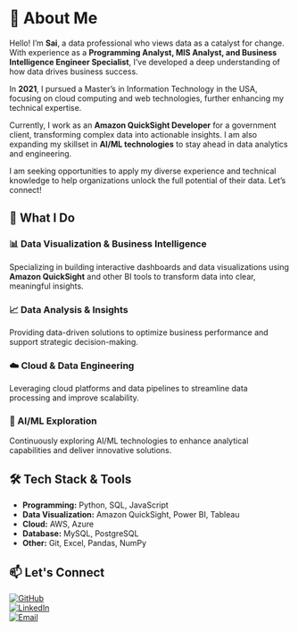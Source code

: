 # 👋 About Me

Hello! I’m **Sai**, a data professional who views data as a catalyst for change. With experience as a **Programming Analyst, MIS Analyst, and Business Intelligence Engineer Specialist**, I’ve developed a deep understanding of how data drives business success.

In **2021**, I pursued a Master’s in Information Technology in the USA, focusing on cloud computing and web technologies, further enhancing my technical expertise.

Currently, I work as an **Amazon QuickSight Developer** for a government client, transforming complex data into actionable insights. I am also expanding my skillset in **AI/ML technologies** to stay ahead in data analytics and engineering. 

I am seeking opportunities to apply my diverse experience and technical knowledge to help organizations unlock the full potential of their data. Let’s connect!

## 🚀 What I Do

### 📊 Data Visualization & Business Intelligence
Specializing in building interactive dashboards and data visualizations using **Amazon QuickSight** and other BI tools to transform data into clear, meaningful insights.

### 📈 Data Analysis & Insights
Providing data-driven solutions to optimize business performance and support strategic decision-making.

### ☁️ Cloud & Data Engineering
Leveraging cloud platforms and data pipelines to streamline data processing and improve scalability.

### 🤖 AI/ML Exploration
Continuously exploring AI/ML technologies to enhance analytical capabilities and deliver innovative solutions.

## 🛠️ Tech Stack & Tools
- **Programming:** Python, SQL, JavaScript
- **Data Visualization:** Amazon QuickSight, Power BI, Tableau
- **Cloud:** AWS, Azure
- **Database:** MySQL, PostgreSQL
- **Other:** Git, Excel, Pandas, NumPy

## 📫 Let's Connect
[![GitHub](https://img.shields.io/badge/GitHub-000000?style=for-the-badge&logo=github&logoColor=white)](https://github.com/yourusername)  
[![LinkedIn](https://img.shields.io/badge/LinkedIn-0077B5?style=for-the-badge&logo=linkedin&logoColor=white)](https://www.linkedin.com/in/saireddychatla123/)  
[![Email](https://img.shields.io/badge/Email-D14836?style=for-the-badge&logo=gmail&logoColor=white)](mailto:saireddy.chatla@gmail.com)
